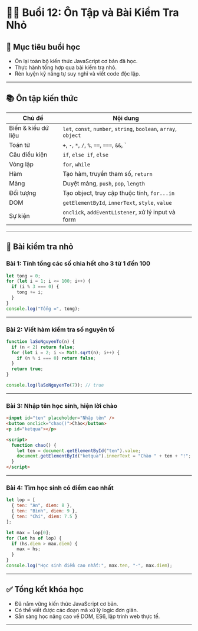 # 🧑‍🏫 Buổi 12: Ôn Tập và Bài Kiểm Tra Nhỏ

## 🎯 Mục tiêu buổi học
- Ôn lại toàn bộ kiến thức JavaScript cơ bản đã học.
- Thực hành tổng hợp qua bài kiểm tra nhỏ.
- Rèn luyện kỹ năng tự suy nghĩ và viết code độc lập.

---

## 📚 Ôn tập kiến thức

| Chủ đề | Nội dung |
|--------|----------|
| Biến & kiểu dữ liệu | `let`, `const`, `number`, `string`, `boolean`, `array`, `object` |
| Toán tử | `+`, `-`, `*`, `/`, `%`, `==`, `===`, `&&`, `||`, `!` |
| Câu điều kiện | `if`, `else if`, `else` |
| Vòng lặp | `for`, `while` |
| Hàm | Tạo hàm, truyền tham số, `return` |
| Mảng | Duyệt mảng, `push`, `pop`, `length` |
| Đối tượng | Tạo object, truy cập thuộc tính, `for...in` |
| DOM | `getElementById`, `innerText`, `style`, `value` |
| Sự kiện | `onclick`, `addEventListener`, xử lý input và form |

---

## 🧪 Bài kiểm tra nhỏ

### Bài 1: Tính tổng các số chia hết cho 3 từ 1 đến 100

```js
let tong = 0;
for (let i = 1; i <= 100; i++) {
  if (i % 3 === 0) {
    tong += i;
  }
}
console.log("Tổng =", tong);
```

---

### Bài 2: Viết hàm kiểm tra số nguyên tố

```js
function laSoNguyenTo(n) {
  if (n < 2) return false;
  for (let i = 2; i <= Math.sqrt(n); i++) {
    if (n % i === 0) return false;
  }
  return true;
}

console.log(laSoNguyenTo(7)); // true
```

---

### Bài 3: Nhập tên học sinh, hiện lời chào

```html
<input id="ten" placeholder="Nhập tên" />
<button onclick="chao()">Chào</button>
<p id="ketqua"></p>

<script>
  function chao() {
    let ten = document.getElementById("ten").value;
    document.getElementById("ketqua").innerText = "Chào " + ten + "!";
  }
</script>
```

---

### Bài 4: Tìm học sinh có điểm cao nhất

```js
let lop = [
  { ten: "An", diem: 8 },
  { ten: "Bình", diem: 9 },
  { ten: "Chi", diem: 7.5 }
];

let max = lop[0];
for (let hs of lop) {
  if (hs.diem > max.diem) {
    max = hs;
  }
}
console.log("Học sinh điểm cao nhất:", max.ten, "-", max.diem);
```

---

## ✅ Tổng kết khóa học

- Đã nắm vững kiến thức JavaScript cơ bản.
- Có thể viết được các đoạn mã xử lý logic đơn giản.
- Sẵn sàng học nâng cao về DOM, ES6, lập trình web thực tế.

---